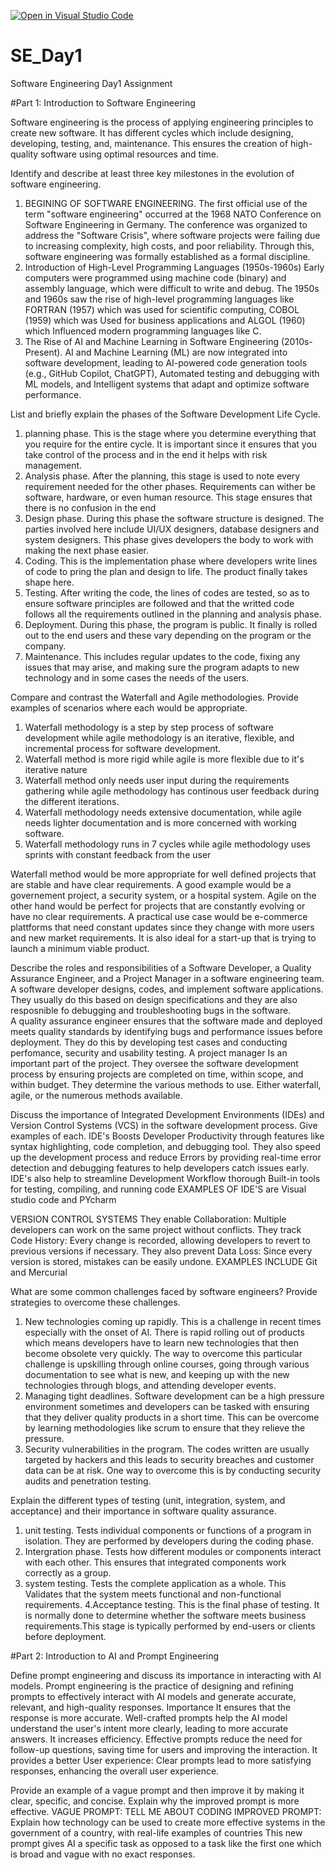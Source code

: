 [![Open in Visual Studio Code](https://classroom.github.com/assets/open-in-vscode-2e0aaae1b6195c2367325f4f02e2d04e9abb55f0b24a779b69b11b9e10269abc.svg)](https://classroom.github.com/online_ide?assignment_repo_id=18362154&assignment_repo_type=AssignmentRepo)
# SE_Day1
Software Engineering Day1 Assignment

#Part 1: Introduction to Software Engineering

Software engineering is the process of applying engineering principles to create new software. It has different cycles which include designing, developing, testing, and, maintenance. This ensures the creation of high-quality software using optimal resources and time.



Identify and describe at least three key milestones in the evolution of software engineering.
1. BEGINING OF SOFTWARE ENGINEERING. The first official use of the term "software engineering" occurred at the 1968 NATO Conference on Software Engineering in Germany. The conference was organized to address the "Software Crisis", where software projects were failing due to increasing complexity, high costs, and poor reliability. Through this, software engineering was formally established as a formal discipline.
2. Introduction of High-Level Programming Languages (1950s-1960s)
Early computers were programmed using machine code (binary) and assembly language, which were difficult to write and debug. The 1950s and 1960s saw the rise of high-level programming languages like FORTRAN (1957) which was used for scientific computing, COBOL (1959) which was Used for business applications and ALGOL (1960) which Influenced modern programming languages like C.
3. The Rise of AI and Machine Learning in Software Engineering (2010s-Present). AI and Machine Learning (ML) are now integrated into software development, leading to AI-powered code generation tools (e.g., GitHub Copilot, ChatGPT), Automated testing and debugging with ML models, and Intelligent systems that adapt and optimize software performance.


   
List and briefly explain the phases of the Software Development Life Cycle.
1. planning phase. This is the stage where you determine everything that you require for the entire cycle. It is important since it ensures that you take control of the process and in the end it helps with risk management.
2. Analysis phase. After the planning, this stage is used to note every requirement needed for the other phases. Requirements can wither be software, hardware, or even human resource. This stage ensures that there is no confusion in the end
3. Design phase. During this phase the software structure is designed. The parties involved here include UI/UX designers, database designers and system designers. This phase gives developers the body to work with making the next phase easier.
4. Coding. This is the implementation phase where developers write lines of code to pring the plan and design to life. The product finally takes shape here.
5. Testing. After writing the code, the lines of codes are tested, so as to ensure software principles are followed and that the writted code follows all the requirements outlined in the planning and analysis phase.
6. Deployment. During this phase, the program is public. It finally is rolled out to the end users and these vary depending on the program or the company.
7. Maintenance. This includes regular updates to the code, fixing any issues that may arise, and making sure the program adapts to new technology and in some cases the needs of the users.
   
   
Compare and contrast the Waterfall and Agile methodologies. Provide examples of scenarios where each would be appropriate.
1. Waterfall methodology is a step by step process of software development while agile methodology is an iterative, flexible, and incremental process for software development. 
2. Waterfall method is more rigid while agile is more flexible due to it's iterative nature
3. Waterfall method only needs user input during the requirements gathering while agile methodology has continous user feedback during the different iterations.
4. Waterfall methodology needs extensive documentation, while agile needs lighter documentation and is more concerned with working software.
5. Waterfall methodology runs in 7 cycles while agile methodology uses sprints with constant feedback from the user

Waterfall method would be more appropriate for well defined projects that are stable and have clear requirements. A good example would be a governement project, a security system, or a hospital system. 
Agile on the other hand would be perfect for projects that are constantly evolving or have no clear requirements. A practical use case would be e-commerce plattforms that need constant updates since they change with more users and new market requirements. It is also ideal for a start-up that is trying to launch a minimum viable product.



Describe the roles and responsibilities of a Software Developer, a Quality Assurance Engineer, and a Project Manager in a software engineering team.
A software developer designs, codes, and implement software applications. They usually do this based on design specifications and they are also resposnible fo debugging and troubleshooting bugs in the software.  
A quality assurance engineer ensures that the software made and deployed meets quality standards by identifying bugs and performance issues before deployment. They do this by developing test cases and conducting perfomance, security and usability testing. 
A project manager Is an important part of the project. They oversee the software development process by ensuring projects are completed on time, within scope, and within budget. They determine the various methods to use. Either waterfall, agile, or the numerous methods available. 



Discuss the importance of Integrated Development Environments (IDEs) and Version Control Systems (VCS) in the software development process. Give examples of each.
IDE's 
Boosts Developer Productivity through features like syntax highlighting, code completion, and debugging tool. 
They also speed up the development process and  reduce Errors by providing real-time error detection and debugging features to help developers catch issues early.
IDE's also help to streamline Development Workflow thorough Built-in tools for testing, compiling, and running code 
EXAMPLES OF IDE'S are Visual studio code and PYcharm

VERSION CONTROL SYSTEMS
They enable Collaboration: Multiple developers can work on the same project without conflicts.
They track Code History: Every change is recorded, allowing developers to revert to previous versions if necessary.
They also prevent Data Loss: Since every version is stored, mistakes can be easily undone.
EXAMPLES INCLUDE Git and Mercurial


What are some common challenges faced by software engineers? Provide strategies to overcome these challenges.
1. New technologies coming up rapidly. This is a challenge in recent times especially with the onset of AI. There is rapid rolling out of products which means developers have to learn new technologies that then become obsolete very quickly. The way to overcome this particular challenge is upskilling through online courses, going through various documentation to see what is new, and keeping up with the new technologies through blogs, and attending developer events.
2. Managing tight deadlines. Software development can be a high pressure environment sometimes and developers can be tasked with ensuring that they deliver quality products in a short time. This can be overcome by learning methodologies like scrum to ensure that they relieve the pressure.
3. Security vulnerabilities in the program. The codes written are usually targeted by hackers and this leads to security breaches and customer data can be at risk. One way to overcome this is by conducting security audits and penetration testing.

   

Explain the different types of testing (unit, integration, system, and acceptance) and their importance in software quality assurance.
1. unit testing. Tests individual components or functions of a program in isolation. They are performed by developers during the coding phase.
2. Intergration phase. Tests how different modules or components interact with each other. This ensures that integrated components work correctly as a group.
3. system testing. Tests the complete application as a whole. This Validates that the system meets functional and non-functional requirements.
4.Acceptance testing. This is the final phase of testing. It is normally done to determine whether the software meets business requirements.This stage is typically performed by end-users or clients before deployment.



#Part 2: Introduction to AI and Prompt Engineering

Define prompt engineering and discuss its importance in interacting with AI models.
Prompt engineering is the practice of designing and refining prompts to effectively interact with AI models and generate accurate, relevant, and high-quality responses.
Importance
It ensures that the response is more accurate. Well-crafted prompts help the AI model understand the user's intent more clearly, leading to more accurate answers.
It increases efficiency. Effective prompts reduce the need for follow-up questions, saving time for users and improving the interaction.
It provides a better User experience: Clear prompts lead to more satisfying responses, enhancing the overall user experience.


Provide an example of a vague prompt and then improve it by making it clear, specific, and concise. Explain why the improved prompt is more effective.
VAGUE PROMPT: TELL ME ABOUT CODING
IMPROVED PROMPT: Explain how technology can be used to create more effective systems in the government of a country, with real-life examples of countries
This new prompt gives AI a specific task as opposed to a task like the first one which is broad and vague with no exact responses. 
